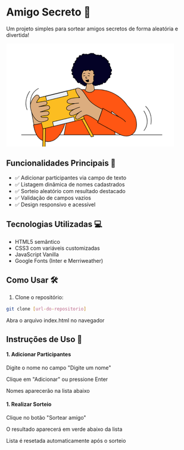 # Amigo Secreto 🎁

Um projeto simples para sortear amigos secretos de forma aleatória e divertida!

![Preview](assets/amigo-secreto.png)

## Funcionalidades Principais 🚀
- ✅ Adicionar participantes via campo de texto
- ✅ Listagem dinâmica de nomes cadastrados
- ✅ Sorteio aleatório com resultado destacado
- ✅ Validação de campos vazios
- ✅ Design responsivo e acessível

## Tecnologias Utilizadas 💻
- HTML5 semântico
- CSS3 com variáveis customizadas
- JavaScript Vanilla
- Google Fonts (Inter e Merriweather)

## Como Usar 🛠️
1. Clone o repositório:
```bash
git clone [url-do-repositorio]
```
Abra o arquivo index.html no navegador

## Instruções de Uso 📖
#### 1. Adicionar Participantes

Digite o nome no campo "Digite um nome"

Clique em "Adicionar" ou pressione Enter

Nomes aparecerão na lista abaixo

#### 1. Realizar Sorteio

Clique no botão "Sortear amigo"

O resultado aparecerá em verde abaixo da lista

Lista é resetada automaticamente após o sorteio
